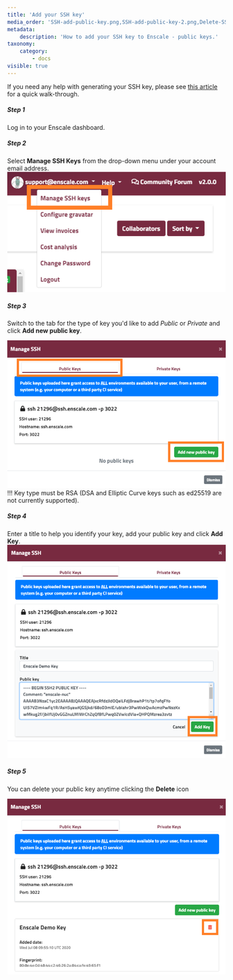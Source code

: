 ```yaml
---
title: 'Add your SSH key'
media_order: 'SSH-add-public-key.png,SSH-add-public-key-2.png,Delete-SSH-key.png,Manage-ssh-select.png'
metadata:
    description: 'How to add your SSH key to Enscale - public keys.'
taxonomy:
    category:
        - docs
visible: true
---
```


If you need any help with generating your SSH key, please see [this article](/access/generate-ssh-key) for a quick walk-through.

##### Step 1
Log in to your Enscale dashboard.

##### Step 2
Select **Manage SSH Keys** from the drop-down menu under your account email address.
![](Manage-ssh-select.png)

##### Step 3
Switch to the tab for the type of key you'd like to add *Public* or *Private* and click **Add new public key**.

![](SSH-add-public-key.png)
!!! Key type must be RSA (DSA and Elliptic Curve keys such as ed25519 are not currently supported).

##### Step 4
Enter a title to help you identify your key, add your public key and click **Add Key**.
![](SSH-add-public-key-2.png)

##### Step 5
You can delete your public key anytime clicking the **Delete** icon

![](Delete-SSH-key.png)



